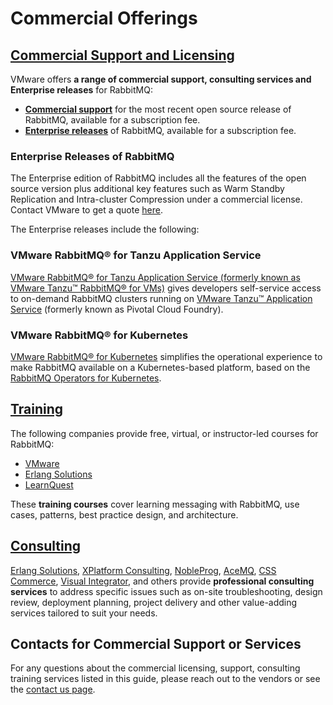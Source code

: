 <!--
Copyright (c) 2005-2023 Broadcom. All Rights Reserved. The term "Broadcom" refers to Broadcom Inc. and/or its subsidiaries.

All rights reserved. This program and the accompanying materials
are made available under the terms of the under the Apache License,
Version 2.0 (the "License”); you may not use this file except in compliance
with the License. You may obtain a copy of the License at

https://www.apache.org/licenses/LICENSE-2.0

Unless required by applicable law or agreed to in writing, software
distributed under the License is distributed on an "AS IS" BASIS,
WITHOUT WARRANTIES OR CONDITIONS OF ANY KIND, either express or implied.
See the License for the specific language governing permissions and
limitations under the License.
-->

# Commercial Offerings

## <a id="overview" class="anchor" href="#overview">Commercial Support and Licensing </a>

VMware offers **a range of commercial support, consulting services and Enterprise releases** for RabbitMQ:

 * [**Commercial support**](https://tanzu.vmware.com/rabbitmq/oss) for the most recent open source release of RabbitMQ, available for a subscription fee.
 * [**Enterprise releases**](https://tanzu.vmware.com/rabbitmq/) of RabbitMQ, available for a subscription fee.

### Enterprise Releases of RabbitMQ

The Enterprise edition of RabbitMQ includes all the features of the open source version plus additional key features such as Warm Standby Replication and Intra-cluster Compression under a commercial license.
Contact VMware to get a quote [here](https://tanzu.vmware.com/rabbitmq).

The Enterprise releases include the following:

### VMware RabbitMQ® for Tanzu Application Service

[VMware RabbitMQ® for Tanzu Application Service (formerly known as VMware Tanzu™ RabbitMQ® for VMs)](https://tanzu.vmware.com/services-marketplace/messaging-and-integration/rabbitmq)
gives developers self-service access to on-demand RabbitMQ clusters
running on [VMware Tanzu™ Application Service](https://tanzu.vmware.com/application-service) (formerly known as Pivotal Cloud Foundry).

### VMware RabbitMQ®  for Kubernetes

[VMware RabbitMQ® for Kubernetes](https://tanzu.vmware.com/content/blog/introducing-rabbitmq-for-kubernetes)
simplifies the operational experience to make RabbitMQ available on a Kubernetes-based platform,
based on the [RabbitMQ Operators for Kubernetes](https://www.rabbitmq.com/kubernetes/operator/operator-overview.html).


## <a id="training" class="anchor" href="#training">Training</a>

The following companies provide free, virtual, or instructor-led courses for RabbitMQ:

 - [VMware](https://tanzu.academy/courses/rabbitmq-icm)
 - [Erlang Solutions](https://www.erlang-solutions.com/products/rabbitmq.html)
 - [LearnQuest](http://www.learnquest.com/course-detail.aspx?cnum=rabbitmq-e1xc)
   
These <strong>training courses</strong> cover learning messaging with RabbitMQ, use cases, patterns,
best practice design, and architecture.

## <a id="consulting" class="anchor" href="#consulting">Consulting</a>

[Erlang Solutions](https://www.erlang-solutions.com/products/rabbitmq.html),
[XPlatform Consulting](http://www.xplatformconsulting.com/rabbitmq/),
[NobleProg](https://www.nobleprog.com/consulting/rabbitmq),
[AceMQ](https://acemq.com/rabbitmq/), [CSS Commerce](https://csscommerce.com/integration-message-queue-specialists/), [Visual Integrator](https://www.visualintegrator.com/rmq/), and others provide **professional consulting services**
to address specific issues such as on-site troubleshooting, design review,
deployment planning, project delivery and other value-adding services
tailored to suit your needs.


## Contacts for Commercial Support or Services

For any questions about the commercial licensing, support, consulting training services listed in this guide,
please reach out to the vendors or see the [contact us page](https://www.rabbitmq.com/contact.html#email).
